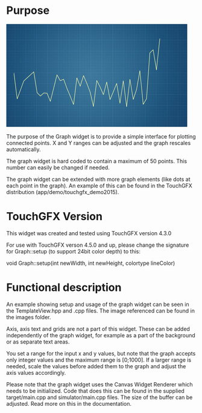 Purpose
========

![example](screenshots/img00.bmp "Example")

The purpose of the Graph widget is to provide a simple interface for plotting connected points. X and Y ranges can be adjusted and the graph rescales automatically. 

The graph widget is hard coded to contain a maximum of 50 points. This number can easily be changed if needed.

The graph widget can be extended with more graph elements (like dots at each point in the graph). An example of this can be found in the TouchGFX distribution (app/demo/touchgfx_demo2015).

TouchGFX Version
=================

This widget was created and tested using TouchGFX version 4.3.0

For use with TouchGFX verson 4.5.0 and up, please change the signature
for Graph::setup (to support 24bit color depth) to this:

  void Graph::setup(int newWidth, int newHeight, colortype lineColor)

Functional description
======================

An example showing setup and usage of the graph widget can be seen in the TemplateView.hpp and .cpp files. The image referenced can be found in the images folder. 

Axis, axis text and grids are not a part of this widget. These can be added independently of the graph widget, for example as a part of the background or as separate text areas.

You set a range for the input x and y values, but note that the graph accepts only integer values and the maximum range is [0;1000]. If a larger range is needed, scale the values before added them to the graph and adjust the axis values accordingly.
  
Please note that the graph widget uses the Canvas Widget Renderer which needs to be initialized. Code that does this can be found in the supplied target/main.cpp and simulator/main.cpp files. The size of the buffer can be adjusted. Read more on this in the documentation.


